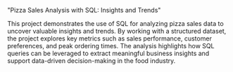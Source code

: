 "Pizza Sales Analysis with SQL: Insights and Trends"


This project demonstrates the use of SQL for analyzing pizza sales data to uncover valuable insights and trends. By working with a structured dataset, the project explores key metrics such as sales performance, customer preferences, and peak ordering times. The analysis highlights how SQL queries can be leveraged to extract meaningful business insights and support data-driven decision-making in the food industry.






